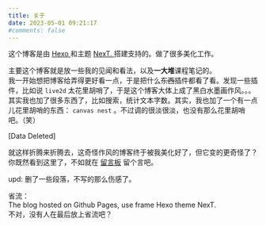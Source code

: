 ```yaml
---
title: 关于
date: 2023-05-01 09:21:17
#comments: false
---
```


<script>
    console.log("%cHello from %cJoyWonderful%c!\n恭喜你发现了彩蛋！ https://joywonderful.github.io/gift/clrftodsp.h", "color:#000;", "font-weight:bold; color:#8500ad;", "color:#000;");
</script>

这个博客是由 <a target="_blank" rel="noopener" href="https://hexo.io">Hexo <i class="fa fa-arrow-up-right-from-square" style="font-size:15px;"></i></a> 和主题 <a target="_blank" rel="noopener" href="https://theme-next.js.org/">NexT. <i class="fa fa-arrow-up-right-from-square" style="font-size:15px;"></i></a> 搭建支持的。做了很多美化工作。

主要这个博客就是放一些我的见闻和看法，以及**一大堆**课程笔记的。  
我一开始想把博客给弄得更好看一点，于是把什么~~东西~~插件都看了看。发现一些插件，比如说 `live2d` 太花里胡哨了，于是这个博客大体上成了黑白水墨画作风。。。  
其实我也加了很多东西了，比如搜索，统计文本字数。其实，我也加了一个有一点儿花里胡哨的东西： `canvas nest` 。不过调的很淡很淡，也没有那么花里胡哨吧。（笑）

\[Data Deleted\]

就这样折腾来折腾去，这奇怪作风的博客终于被我美化好了，但它变的更奇怪了？  
你既然看到这里了，不如就在 [留言板](/comments) 留个言吧。

upd: 删了一些段落，不写的那么伤感了。

省流：  
The blog hosted on Github Pages, use frame Hexo theme NexT.  
不对，没有人在最后放上省流吧？
